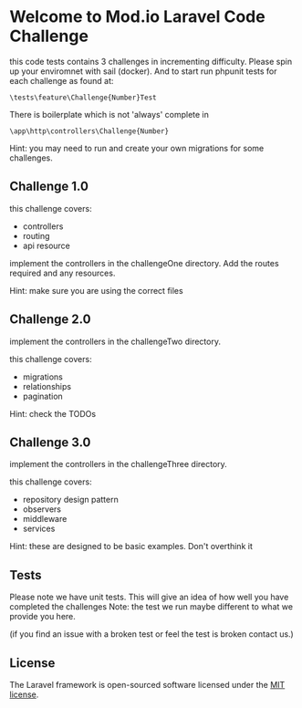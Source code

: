 # Welcome to Mod.io Laravel Code Challenge

this code tests contains 3 challenges in incrementing difficulty. Please spin up your enviromnet with sail (docker).
And to start run phpunit tests for each challenge as found at:
```
\tests\feature\Challenge{Number}Test
```

There is boilerplate which is not 'always' complete in 
```
\app\http\controllers\Challenge{Number}
```

Hint: you may need to run and create your own migrations for some challenges.

## Challenge 1.0

this challenge covers:
- controllers
- routing
- api resource

implement the controllers in the challengeOne directory. Add the routes required and any resources.

Hint: make sure you are using the correct files

## Challenge 2.0

implement the controllers in the challengeTwo directory.

this challenge covers:
- migrations
- relationships
- pagination

Hint: check the TODOs

## Challenge 3.0

implement the controllers in the challengeThree directory.

this challenge covers:
- repository design pattern
- observers
- middleware
- services

Hint: these are designed to be basic examples. Don't overthink it

## Tests

Please note we have unit tests. This will give an idea of how well you have completed the challenges
Note: the test we run maybe different to what we provide you here.

(if you find an issue with a broken test or feel the test is broken contact us.)

## License

The Laravel framework is open-sourced software licensed under the [MIT license](https://opensource.org/licenses/MIT).
